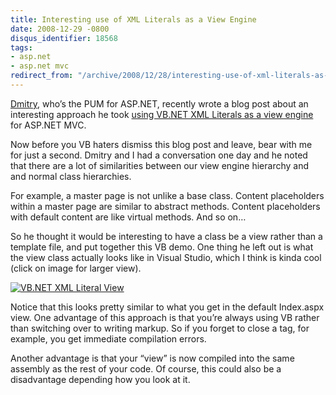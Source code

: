 ```yaml
---
title: Interesting use of XML Literals as a View Engine
date: 2008-12-29 -0800
disqus_identifier: 18568
tags:
- asp.net
- asp.net mvc
redirect_from: "/archive/2008/12/28/interesting-use-of-xml-literals-as-a-view-engine.aspx/"
---
```


[Dmitry](http://blogs.msdn.com/dmitryr/ "Dmitry"), who’s the PUM for
ASP.NET, recently wrote a blog post about an interesting approach he
took [using VB.NET XML Literals as a view
engine](http://blogs.msdn.com/dmitryr/archive/2008/12/29/asp-net-mvc-view-engine-using-vb-net-xml-literals.aspx "ASP.NET MVC View Engine using VB.NET XML Literals")
for ASP.NET MVC.

Now before you VB haters dismiss this blog post and leave, bear with me
for just a second. Dmitry and I had a conversation one day and he noted
that there are a lot of similarities between our view engine hierarchy
and and normal class hierarchies.

For example, a master page is not unlike a base class. Content
placeholders within a master page are similar to abstract methods.
Content placeholders with default content are like virtual methods. And
so on…

So he thought it would be interesting to have a class be a view rather
than a template file, and put together this VB demo. One thing he left
out is what the view class actually looks like in Visual Studio, which I
think is kinda cool (click on image for larger view).

[![VB.NET XML Literal
View](https://haacked.com/images/haacked_com/WindowsLiveWriter/a5a5c5b59d6c_BB42/vb-xml-literal-view_thumb.png "VB.NET XML Literal View")](https://haacked.com/images/haacked_com/WindowsLiveWriter/a5a5c5b59d6c_BB42/vb-xml-literal-view_2.png)

Notice that this looks pretty similar to what you get in the default
Index.aspx view. One advantage of this approach is that you’re always
using VB rather than switching over to writing markup. So if you forget
to close a tag, for example, you get immediate compilation errors.

Another advantage is that your “view” is now compiled into the same
assembly as the rest of your code. Of course, this could also be a
disadvantage depending how you look at it.

